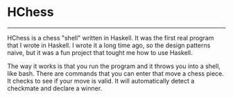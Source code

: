 # HChess

---

HChess is a chess "shell" written in Haskell. It was the first real program that
I wrote in Haskell. I wrote it a long time ago, so the design patterns naive,
but it was a fun project that tought me how to use Haskell.

The way it works is that you run the program and it throws you into a shell,
like bash. There are commands that you can enter that move a chess piece. It
checks to see if your move is valid. It will automatically detect a checkmate
and declare a winner.
